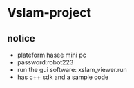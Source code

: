 # Vslam-project
## notice
* plateform hasee mini pc
* password:robot223
* run the gui software: xslam_viewer.run
* has c++ sdk and a sample code